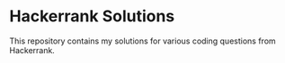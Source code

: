 # Hackerrank Solutions

This repository contains my solutions for various coding questions from Hackerrank.
